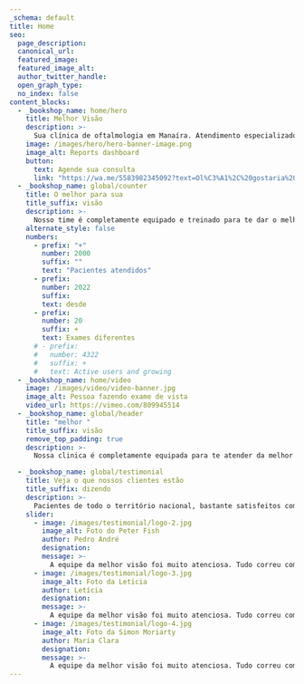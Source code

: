 ```yaml
---
_schema: default
title: Home
seo:
  page_description:
  canonical_url:
  featured_image:
  featured_image_alt:
  author_twitter_handle:
  open_graph_type:
  no_index: false
content_blocks:
  - _bookshop_name: home/hero
    title: Melhor Visão
    description: >-
      Sua clínica de oftalmologia em Manaíra. Atendimento especializado e humanizado.
    image: /images/hero/hero-banner-image.png
    image_alt: Reports dashboard
    button:
      text: Agende sua consulta
      link: "https://wa.me/5583982345092?text=Ol%C3%A1%2C%20gostaria%20de%20agendar%20minha%20consulta."
  - _bookshop_name: global/counter
    title: O melhor para sua
    title_suffix: visão
    description: >-
      Nosso time é completamente equipado e treinado para te dar o melhor atendimento do mercado.
    alternate_style: false
    numbers:
      - prefix: "+"
        number: 2000
        suffix: ""
        text: "Pacientes atendidos"
      - prefix:
        number: 2022
        suffix:
        text: desde
      - prefix:
        number: 20
        suffix: +
        text: Exames diferentes
      # - prefix:
      #   number: 4322
      #   suffix: +
      #   text: Active users and growing
  - _bookshop_name: home/video
    image: /images/video/video-banner.jpg
    image_alt: Pessoa fazendo exame de vista
    video_url: https://vimeo.com/809945514
  - _bookshop_name: global/header
    title: "melhor "
    title_suffix: visão
    remove_top_padding: true
    description: >-
      Nossa clinica é completamente equipada para te atender da melhor forma possível.

  - _bookshop_name: global/testimonial
    title: Veja o que nossos clientes estão
    title_suffix: dizendo
    description: >-
      Pacientes de todo o território nacional, bastante satisfeitos com seu atendimento.
    slider:
      - image: /images/testimonial/logo-2.jpg
        image_alt: Foto do Peter Fish
        author: Pedro André
        designation:
        message: >-
          A equipe da melhor visão foi muito atenciosa. Tudo correu como esperado.
      - image: /images/testimonial/logo-3.jpg
        image_alt: Foto da Leticia
        author: Letícia
        designation:
        message: >-
          A equipe da melhor visão foi muito atenciosa. Tudo correu como esperado.
      - image: /images/testimonial/logo-4.jpg
        image_alt: Foto da Simon Moriarty
        author: Maria Clara
        designation:
        message: >-
          A equipe da melhor visão foi muito atenciosa. Tudo correu como esperado.
---
```

